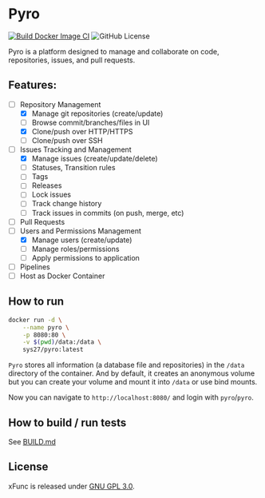 # Pyro

[![Build Docker Image CI](https://github.com/sys27/Pyro/actions/workflows/docker-image.yml/badge.svg)](https://github.com/sys27/Pyro/actions/workflows/docker-image.yml)
![GitHub License](https://img.shields.io/github/license/sys27/Pyro)

Pyro is a platform designed to manage and collaborate on code, repositories, issues, and pull requests.

## Features:

- [ ] Repository Management
  - [x] Manage git repositories (create/update)
  - [ ] Browse commit/branches/files in UI
  - [x] Clone/push over HTTP/HTTPS
  - [ ] Clone/push over SSH
- [ ] Issues Tracking and Management
  - [x] Manage issues (create/update/delete)
  - [ ] Statuses, Transition rules
  - [ ] Tags
  - [ ] Releases
  - [ ] Lock issues
  - [ ] Track change history
  - [ ] Track issues in commits (on push, merge, etc)
- [ ] Pull Requests
- [ ] Users and Permissions Management
  - [x] Manage users (create/update)
  - [ ] Manage roles/permissions
  - [ ] Apply permissions to application
- [ ] Pipelines
- [ ] Host as Docker Container

## How to run

```bash
docker run -d \
    --name pyro \
    -p 8080:80 \
    -v $(pwd)/data:/data \
    sys27/pyro:latest
```

`Pyro` stores all information (a database file and repositories) in the `/data` directory of the container. And by default, it creates an anonymous volume but you can create your volume and mount it into `/data` or use bind mounts.

Now you can navigate to `http://localhost:8080/` and login with `pyro`/`pyro`.

## How to build / run tests

See [BUILD.md](https://github.com/sys27/Pyro/blob/master/BUILD.md)

## License

xFunc is released under [GNU GPL 3.0](https://github.com/sys27/Pyro/blob/master/LICENSE).